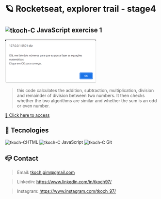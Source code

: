 # 🪐 Rocketseat, explorer trail - stage4
## <img align="center" alt="tkoch-C" height="20" width="20" src="https://cdn.jsdelivr.net/gh/devicons/devicon/icons/javascript/javascript-original.svg" /> JavaScript exercise 1


![preview](/github/picasion.com_ef5b36dbff366eec4a6021d0e518ca96.gif)


> this code calculates the addition, subtraction, multiplication, division and remainder of division between two numbers. It then checks whether the two algorithms are similar and whether the sum is an odd or even number.

[🔗 Click here to access](https://tkoch97.github.io/equations)

## 🔧 Tecnologies

<img align="center" alt="tkoch-C" height="30" width="40" src="https://cdn.jsdelivr.net/gh/devicons/devicon/icons/html5/html5-original.svg" />HTML <img align="center" alt="tkoch-C" height="30" width="40" src="https://cdn.jsdelivr.net/gh/devicons/devicon/icons/javascript/javascript-original.svg" /> JavaScript <img align="center" alt="tkoch-C" height="30" width="40" src="https://cdn.jsdelivr.net/gh/devicons/devicon/icons/git/git-original.svg" /> Git



## 📪 Contact


>Email: tkoch.gim@gmail.com

>Linkedin: https://www.linkedin.com/in/tkoch97/

>Instagram: https://www.instagram.com/tkoch_97/